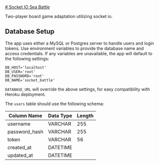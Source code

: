 <a href="https://still-falls-22958.herokuapp.com/"># Socket IO Sea Battle</a>

Two-player board game adaptation utilizing socket io.

## Database Setup

The app uses either a MySQL or Postgres server to handle users and login tokens. Use environment variables to provide the database name and access credentials. If any variables are unavailable, the app will default to the following settings:

    DB_HOST='localhost'
    DB_USER='root'
    DB_PASSWORD='root'
    DB_NAME='socket_battle'

`DATABASE_URL` will override the above settings, for easy compatibility with Heroku deployment.

The `users` table should use the following schema:

|Column Name  |Data Type|Length|
|-------------|---------|------|
|username     |VARCHAR  |255   |
|password_hash|VARCHAR  |255   |
|token        |VARCHAR  |56    |
|created_at   |DATETIME |      |
|updated_at   |DATETIME |      |
